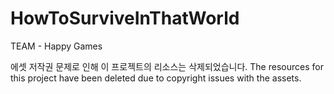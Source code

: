 # HowToSurviveInThatWorld
TEAM - Happy Games

에셋 저작권 문제로 인해 이 프로젝트의 리소스는 삭제되었습니다.
The resources for this project have been deleted due to copyright issues with the assets.
